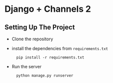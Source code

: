 # Django + Channels 2


## Setting Up The Project

- Clone the repository
- install the dependencies from `requirements.txt`
        
        pip install -r requirements.txt
- Run the server

        python manage.py runserver

